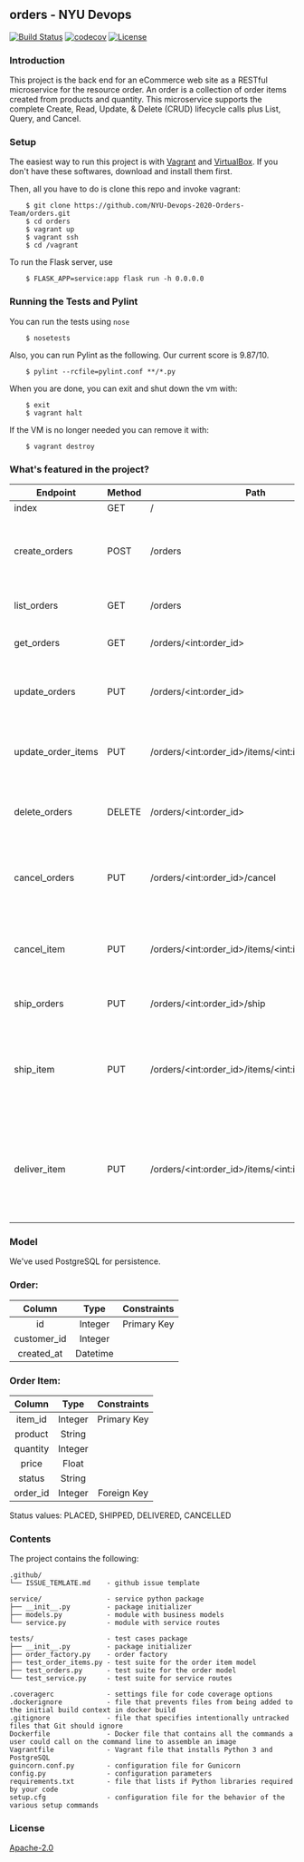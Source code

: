 ## orders - NYU Devops
[![Build Status](https://travis-ci.com/NYU-Devops-2020-Orders-Team/orders.svg?branch=master)](https://travis-ci.com/NYU-Devops-2020-Orders-Team/orders)
[![codecov](https://codecov.io/gh/NYU-Devops-2020-Orders-Team/orders/branch/master/graph/badge.svg?token=BOA9RMP3VE)](https://codecov.io/gh/NYU-Devops-2020-Orders-Team/orders)
[![License](https://img.shields.io/badge/License-Apache%202.0-blue.svg)](https://opensource.org/licenses/Apache-2.0)

### Introduction
This project is the back end for an eCommerce web site as a RESTful microservice for the resource order. An order is a collection of order items created from products and quantity. This microservice supports the complete Create, Read, Update, & Delete (CRUD) lifecycle calls plus List, Query, and Cancel.


### Setup
 The easiest way to run this project is with [Vagrant](https://www.vagrantup.com/) and [VirtualBox](https://www.virtualbox.org/). If you don't have these softwares, download and install them first.

Then, all you have to do is clone this repo and invoke vagrant:

```shell
    $ git clone https://github.com/NYU-Devops-2020-Orders-Team/orders.git
    $ cd orders
    $ vagrant up
    $ vagrant ssh
    $ cd /vagrant
```

To run the Flask server, use
```shell
    $ FLASK_APP=service:app flask run -h 0.0.0.0
```

### Running the Tests and Pylint

You can run the tests using `nose`

```shell
    $ nosetests
```

Also, you can run Pylint as the following. Our current score is 9.87/10.
```shell
    $ pylint --rcfile=pylint.conf **/*.py
```


When you are done, you can exit and shut down the vm with:

```shell
    $ exit
    $ vagrant halt
```

If the VM is no longer needed you can remove it with:

```shell
    $ vagrant destroy
```

### What's featured in the project?

| Endpoint       |    Method  | Path          |                      Description
|----------------|-------|-------------|     -------------------------
| index        |      GET    |  /          |                  
| create_orders | POST   |   /orders  |  Create an order based the data in the body that is posted  
| list_orders   |  GET     |  /orders            |             Return all of the Orders
| get_orders    | GET    |  /orders/\<int:order_id>       |   Retrieve a single Order
|update_orders | PUT     | /orders/\<int:order_id>      |   update an Order based the body that is posted
| update_order_items  | PUT | /orders/\<int:order_id>/items/\<int:item_id>  | Update an Order item based the body that is posted
| delete_orders   |   DELETE | /orders/\<int:order_id>   |    Delete an Order based the id specified in the path
| cancel_orders  | PUT  |  /orders/\<int:order_id>/cancel  |  Cancel all the items of the Order that have not been shipped yet
| cancel_item | PUT  | /orders/\<int:order_id>/items/\<int:item_id>/cancel | Cancel a single item in the Order that have not been shipped yet
| ship_orders  | PUT  |  /orders/\<int:order_id>/ship  |  Ship all the items in an Order
| ship_item | PUT |  /orders/\<int:order_id>/items/\<int:item_id>/ship | Ship a single item in the Order that have not been cancelled or delivered yet
| deliver_item | PUT |  /orders/\<int:order_id>/items/\<int:item_id>/deliver | Deliver a single item in the Order that has been shipped but not delivered or cancelled

### Model

We've used PostgreSQL for persistence.

### Order:

|  Column  |  Type  | Constraints  |
| :---------: | :---------: | :------------: | 
| id | Integer | Primary Key |
| customer_id | Integer | |
| created_at | Datetime | |

### Order Item:

|  Column  |  Type  | Constraints  |
| :----------: | :---------: | :------------: | 
| item_id | Integer | Primary Key |
| product | String | |
| quantity | Integer | |
| price | Float | |
| status | String | |
| order_id | Integer | Foreign Key |

Status values: PLACED, SHIPPED, DELIVERED, CANCELLED


### Contents

The project contains the following:

```text
.github/
└── ISSUE_TEMLATE.md    - github issue template

service/                - service python package
├── __init__.py         - package initializer
├── models.py           - module with business models
└── service.py          - module with service routes

tests/                  - test cases package
├── __init__.py         - package initializer
├── order_factory.py    - order factory
├── test_order_items.py - test suite for the order item model
├── test_orders.py      - test suite for the order model
└── test_service.py     - test suite for service routes

.coveragerc             - settings file for code coverage options
.dockerignore           - file that prevents files from being added to the initial build context in docker build
.gitignore              - file that specifies intentionally untracked files that Git should ignore
Dockerfile              - Docker file that contains all the commands a user could call on the command line to assemble an image
Vagrantfile             - Vagrant file that installs Python 3 and PostgreSQL
guincorn.conf.py        - configuration file for Gunicorn
config.py               - configuration parameters
requirements.txt        - file that lists if Python libraries required by your code
setup.cfg               - configuration file for the behavior of the various setup commands
```

### License
[Apache-2.0](https://github.com/NYU-Devops-2020-Orders-Team/orders/blob/master/LICENSE)
